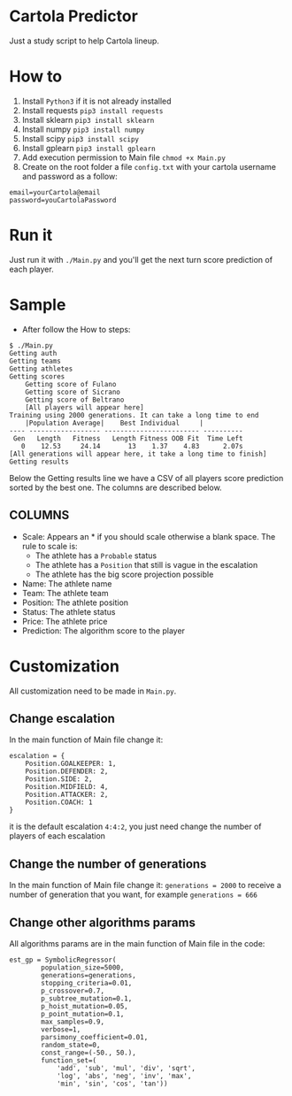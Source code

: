 # Cartola Predictor

Just a study script to help Cartola lineup.

# How to

1. Install `Python3` if it is not already installed 
1. Install requests `pip3 install requests`
1. Install sklearn `pip3 install sklearn`
1. Install numpy `pip3 install numpy`
1. Install scipy `pip3 install scipy`
1. Install gplearn `pip3 install gplearn`
1. Add execution permission to Main file `chmod +x Main.py`
1. Create on the root folder a file `config.txt` with your cartola username and password as a follow:

```
email=yourCartola@email
password=youCartolaPassword
```	

# Run it

Just run it with `./Main.py` and you'll get the next turn score prediction of each player.

# Sample

- After follow the How to steps:

```
$ ./Main.py
Getting auth
Getting teams
Getting athletes
Getting scores
	Getting score of Fulano
	Getting score of Sicrano
	Getting score of Beltrano
	[All players will appear here]
Training using 2000 generations. It can take a long time to end
    |Population Average|    Best Individual     |
---- ------------------ ------------------------ ----------
 Gen   Length   Fitness   Length Fitness OOB Fit  Time Left
   0    12.53     24.14       13    1.37    4.83      2.07s
[All generations will appear here, it take a long time to finish]   
Getting results
```

Below the Getting results line we have a CSV of all players score prediction sorted by the best one. The columns are described below.

## COLUMNS

- Scale: Appears an * if you should scale otherwise a blank space. The rule to scale is:
	- The athlete has a `Probable` status
	- The athlete has a `Position` that still is vague in the escalation
	- The athlete has the big score projection possible
- Name: The athlete name
- Team: The athlete team
- Position: The athlete position
- Status: The athlete status
- Price: The athlete price
- Prediction: The algorithm score to the player 

# Customization

All customization need to be made in `Main.py`.

## Change escalation

In the main function of Main file change it:

```
escalation = {
    Position.GOALKEEPER: 1,
    Position.DEFENDER: 2,
    Position.SIDE: 2,
    Position.MIDFIELD: 4,
    Position.ATTACKER: 2,
    Position.COACH: 1
}
```

it is the default escalation `4:4:2`, you just need change the number of players of each escalation

## Change the number of generations

In the main function of Main file change it: `generations = 2000` to receive a number of generation that you want, for example `generations = 666`

## Change other algorithms params

All algorithms params are in the main function of Main file in the code:

```
est_gp = SymbolicRegressor(
        population_size=5000,
        generations=generations,
        stopping_criteria=0.01,
        p_crossover=0.7,
        p_subtree_mutation=0.1,
        p_hoist_mutation=0.05,
        p_point_mutation=0.1,
        max_samples=0.9,
        verbose=1,
        parsimony_coefficient=0.01,
        random_state=0,
        const_range=(-50., 50.),
        function_set=(
            'add', 'sub', 'mul', 'div', 'sqrt', 
            'log', 'abs', 'neg', 'inv', 'max', 
            'min', 'sin', 'cos', 'tan'))
```